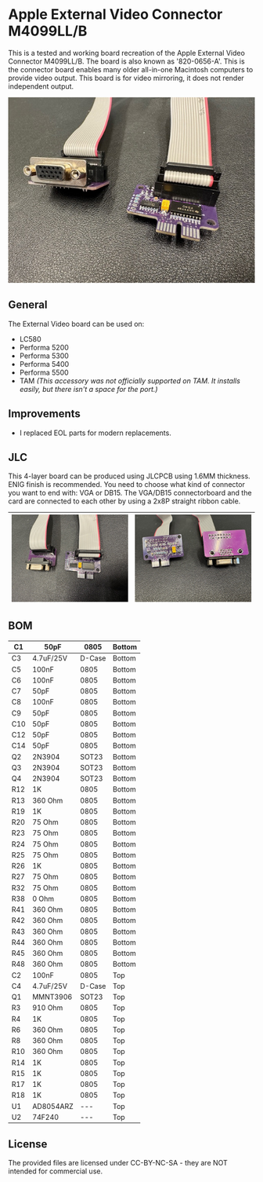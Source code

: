 # Apple External Video Connector M4099LL/B

This is a tested and working board recreation of the Apple External Video Connector M4099LL/B. The board is also known as '820-0656-A'. This is the connector board enables many older all-in-one Macintosh computers to provide video output. This board is for video mirroring, it does not render independent output.

![](images/side.jpg)

## General

The External Video board can be used on:

- LC580
- Performa 5200
- Performa 5300
- Performa 5400
- Performa 5500
- TAM *(This accessory was not officially supported on TAM. It installs easily, but there isn't a space for the port.)*

## Improvements

* I replaced EOL parts for modern replacements.

## JLC

This 4-layer board can be produced using JLCPCB using 1.6MM thickness. ENIG finish is recommended.
You need to choose what kind of connector you want to end with: VGA or DB15. The VGA/DB15 connectorboard and the card are connected to each other by using a 2x8P straight ribbon cable.

| <img src="images/top.jpg" style="zoom:50%;" /> | <img src="images/backside.jpg" style="zoom:50%;" /> |
| ---------------------------------------------- | --------------------------------------------------- |

## BOM

| C1   | 50pF      | 0805   | Bottom |
| ---- | --------- | ------ | ------ |
| C3   | 4.7uF/25V | D-Case | Bottom |
| C5   | 100nF     | 0805   | Bottom |
| C6   | 100nF     | 0805   | Bottom |
| C7   | 50pF      | 0805   | Bottom |
| C8   | 100nF     | 0805   | Bottom |
| C9   | 50pF      | 0805   | Bottom |
| C10  | 50pF      | 0805   | Bottom |
| C12  | 50pF      | 0805   | Bottom |
| C14  | 50pF      | 0805   | Bottom |
| Q2   | 2N3904    | SOT23  | Bottom |
| Q3   | 2N3904    | SOT23  | Bottom |
| Q4   | 2N3904    | SOT23  | Bottom |
| R12  | 1K        | 0805   | Bottom |
| R13  | 360 Ohm   | 0805   | Bottom |
| R19  | 1K        | 0805   | Bottom |
| R20  | 75 Ohm    | 0805   | Bottom |
| R23  | 75 Ohm    | 0805   | Bottom |
| R24  | 75 Ohm    | 0805   | Bottom |
| R25  | 75 Ohm    | 0805   | Bottom |
| R26  | 1K        | 0805   | Bottom |
| R27  | 75 Ohm    | 0805   | Bottom |
| R32  | 75 Ohm    | 0805   | Bottom |
| R38  | 0 Ohm     | 0805   | Bottom |
| R41  | 360 Ohm   | 0805   | Bottom |
| R42  | 360 Ohm   | 0805   | Bottom |
| R43  | 360 Ohm   | 0805   | Bottom |
| R44  | 360 Ohm   | 0805   | Bottom |
| R45  | 360 Ohm   | 0805   | Bottom |
| R48  | 360 Ohm   | 0805   | Bottom |
| C2   | 100nF     | 0805   | Top    |
| C4   | 4.7uF/25V | D-Case | Top    |
| Q1   | MMNT3906  | SOT23  | Top    |
| R3   | 910 Ohm   | 0805   | Top    |
| R4   | 1K        | 0805   | Top    |
| R6   | 360 Ohm   | 0805   | Top    |
| R8   | 360 Ohm   | 0805   | Top    |
| R10  | 360 Ohm   | 0805   | Top    |
| R14  | 1K        | 0805   | Top    |
| R15  | 1K        | 0805   | Top    |
| R17  | 1K        | 0805   | Top    |
| R18  | 1K        | 0805   | Top    |
| U1   | AD8054ARZ | ---    | Top    |
| U2   | 74F240    | ---    | Top    |



## License

The provided files are licensed under CC-BY-NC-SA - they are NOT intended for commercial use.
